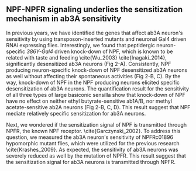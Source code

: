 ## NPF-NPFR signaling underlies the sensitization mechanism in ab3A sensitivity

In previous years, we have identified the genes that affect ab3A neuron's sensitivity by using transposon-inserted mutants and neuronal Gal4 driven RNAi expressing flies. 
Interestingly, we found that peptidergic neuron-specific _386Y-Gal4_ driven knock-down of NPF, which is known to be related with taste and feeding \cite{Wu_2003} \cite{Inagaki_2014}, significantly desensitized ab3A neurons (Fig 2-A). 
Consistently, NPF producing neuron-specific knock-down of NPF desensitized ab3A neurons as well without affecting their spontaneous activities (Fig 2-B, C).
By the way, knock-down of NPF in the NPF producing neurons elicited specific desensitization of ab3A neurons. 
The quantification result for the sensitivity of all three types of large basiconic sensilla show that knock-down of NPF have no effect on neither ethyl butyrate-sensitive ab1A/B, nor methyl acetate-sensitive ab2A neurons (Fig 2-B, C, D). 
This result suggest that NPF mediate relatively specific sensitization for ab3A neurons.

Next, we wondered if the sensitization signal of NPF is transmitted through NPFR, the known NPF receptor. \cite{Garczynski_2002}. 
To address this question, we measured the ab3A neuron's sensitivity of NPFRc01896 hypomorphic mutant flies, which were utilized for the previous research \cite{Krashes_2009}. 
As expected, the sensitivity of ab3A neurons was severely reduced as well by the mutation of NPFR. 
This result suggest that the sensitization signal for ab3A neurons is transmitted through NPFR.